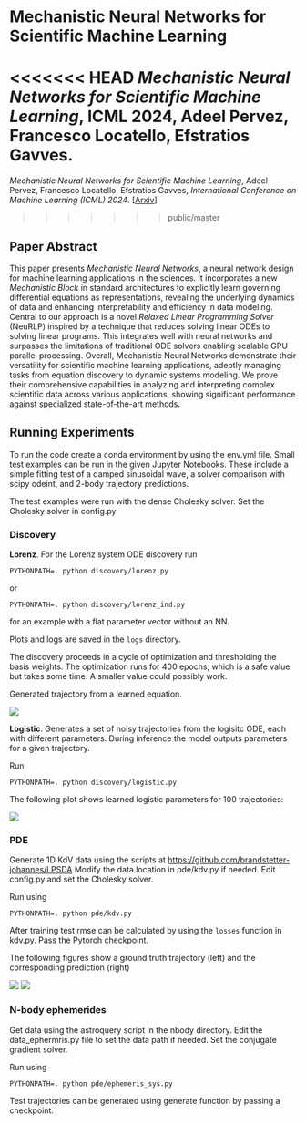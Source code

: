 # Mechanistic Neural Networks for Scientific Machine Learning

<<<<<<< HEAD
*Mechanistic Neural Networks for Scientific Machine Learning*, ICML 2024, Adeel Pervez, Francesco Locatello, Efstratios Gavves.
=======
*Mechanistic Neural Networks for Scientific Machine Learning*, Adeel Pervez, Francesco Locatello, Efstratios Gavves, *International Conference on Machine Learning (ICML) 2024*. \[[Arxiv](https://arxiv.org/abs/2402.13077)\]
>>>>>>> public/master

## Paper Abstract
This paper presents *Mechanistic Neural Networks*, a neural network design for machine learning applications in the sciences. It incorporates a new *Mechanistic Block* in standard architectures to explicitly learn governing differential equations as representations, revealing the underlying dynamics of data and enhancing interpretability and efficiency in data modeling.
Central to our approach is a novel *Relaxed Linear Programming Solver* (NeuRLP) inspired by a technique that reduces solving linear ODEs to solving linear programs. This integrates well with neural networks and surpasses the limitations of traditional ODE solvers enabling scalable GPU parallel processing.
Overall, Mechanistic Neural Networks demonstrate their versatility for scientific machine learning applications, adeptly managing tasks from equation discovery to dynamic systems modeling. We prove their comprehensive capabilities in analyzing and interpreting complex scientific data across various applications, showing significant performance against specialized state-of-the-art methods.

## Running Experiments
To run the code create a conda environment by using the env.yml file.
Small test examples can be run in the given Jupyter Notebooks.
These include a simple fitting test of a damped sinusoidal wave, a solver comparison with scipy odeint, and 2-body trajectory predictions.

The test examples were run with the dense Cholesky solver. Set the Cholesky solver in config.py


### Discovery

**Lorenz**. For the Lorenz system ODE discovery run

```
PYTHONPATH=. python discovery/lorenz.py
```
or 

```
PYTHONPATH=. python discovery/lorenz_ind.py
```
for an example with a flat parameter vector without an NN.

Plots and logs are saved in the `logs` directory. 

The discovery proceeds in a cycle of optimization and thresholding the basis weights.
The optimization runs for 400 epochs, which is a safe value but takes some time. A smaller value could possibly work.

Generated trajectory from a learned equation.

![](img/lorenz.png)

**Logistic**. Generates a set of noisy trajectories from the logisitc ODE, each with different parameters. During inference the model outputs parameters for a given trajectory.

Run

```
PYTHONPATH=. python discovery/logistic.py
```

The following plot shows learned logistic parameters for 100 trajectories:

![](img/params_70_100.png)

### PDE
Generate 1D KdV data using the scripts at https://github.com/brandstetter-johannes/LPSDA
Modify the data location in pde/kdv.py if needed.
Edit config.py and set the Cholesky solver.

Run using
```
PYTHONPATH=. python pde/kdv.py
```

After training test rmse can be calculated by using the `losses` function in kdv.py. Pass the Pytorch checkpoint.

The following figures show a ground truth trajectory (left) and the corresponding prediction (right)

![](img/kdv_gt.png)
![](img/kdv_pred.png)

### N-body ephemerides

Get data using the astroquery script in the nbody directory.
Edit the data_ephermris.py file to set the data path if needed.
Set the conjugate gradient solver.

Run using
```
PYTHONPATH=. python pde/ephemeris_sys.py
```

Test trajectories can be generated using generate function by passing a checkpoint.
